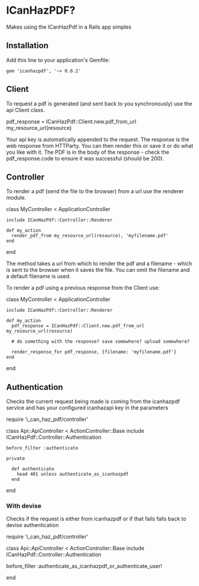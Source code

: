 # ICanHazPDF?
Makes using the ICanHazPdf in a Rails app simples

## Installation

Add this line to your application's Gemfile:

    gem 'icanhazpdf', '~> 0.0.2'

## Client

To request a pdf is generated (and sent back to you synchronously) use the
api Client class.

  pdf_response = ICanHazPdf::Client.new.pdf_from_url my_resource_url(resource)

Your api key is automatically appended to the request.
The response is the web response from HTTParty. You can then render this or save
it or do what you like with it. The PDF is in the body of the response - check
the pdf_response.code to ensure it was successful (should be 200).

## Controller

To render a pdf (send the file to the browser) from a url use the renderer module.

  class MyController < ApplicationController

    include ICanHazPdf::Controller::Renderer

    def my_action
      render_pdf_from my_resource_url(resource), 'myfilename.pdf'
    end

  end

The method takes a url from which to render the pdf and a filename - which is sent
to the browser when it saves the file. You can omit the filename and a default
filename is used.

To render a pdf using a previous response from the Client use:

  class MyController < ApplicationController

    include ICanHazPdf::Controller::Renderer

    def my_action
      pdf_response = ICanHazPdf::Client.new.pdf_from_url my_resource_url(resource)

      # do something with the response? save somewhere? upload somewhere?

      render_response_for pdf_response, {filename: 'myfilename.pdf'}
    end

  end

## Authentication

Checks the current request being made is coming from the icanhazpdf service and
has your configured icanhazapi key in the parameters

  require 'i_can_haz_pdf/controller'

  class Api::ApiController < ActionController::Base
    include ICanHazPdf::Controller::Authentication

    before_filter :authenticate

    private

      def authenticate
        head 401 unless authenticate_as_icanhazpdf
      end
  end

### With devise

Checks if the request is either from icanhazpdf or if that fails falls back to
devise authentication

require 'i_can_haz_pdf/controller'

class Api::ApiController < ActionController::Base
  include ICanHazPdf::Controller::Authentication

  before_filter :authenticate_as_icanhazpdf_or_authenticate_user!

end
